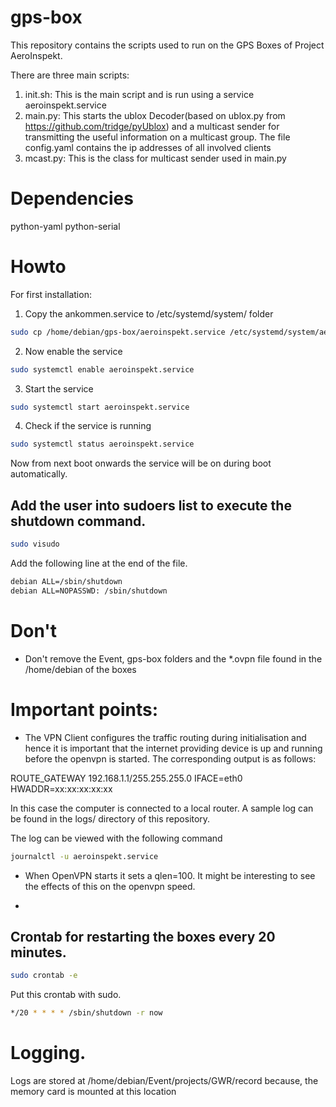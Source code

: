 # gps-box

This repository contains the scripts used to run 
on the GPS Boxes of Project AeroInspekt.

There are three main scripts:
1. init.sh: This is the main script and is run using a service aeroinspekt.service
2. main.py: This starts the ublox Decoder(based on ublox.py from https://github.com/tridge/pyUblox)
   and a multicast sender for transmitting the useful information on a multicast group. The 
   file config.yaml contains the ip addresses of all involved clients
3. mcast.py: This is the class for multicast sender used in main.py 
   
# Dependencies
python-yaml
python-serial

# Howto    
For first installation:  
1. Copy the ankommen.service to /etc/systemd/system/ folder

```bash
sudo cp /home/debian/gps-box/aeroinspekt.service /etc/systemd/system/aeroinspekt.service
```

2. Now enable the service

```bash
sudo systemctl enable aeroinspekt.service
```

3. Start the service
```bash
sudo systemctl start aeroinspekt.service
```

4. Check if the service is running
```bash
sudo systemctl status aeroinspekt.service
```

Now from next boot onwards the service will be on during boot automatically.


## Add the user into sudoers list to execute the shutdown command.

```bash
sudo visudo
```

Add the following line at the end of the file.

```bash
debian ALL=/sbin/shutdown
debian ALL=NOPASSWD: /sbin/shutdown
```


# Don't
- Don't remove the Event, gps-box folders and the *.ovpn file found in the /home/debian of the boxes


# Important points:
- The VPN Client configures the traffic routing during initialisation and hence it is
important that the internet providing device is up and running before the openvpn is 
started. 
The corresponding output is as follows: 

ROUTE_GATEWAY 192.168.1.1/255.255.255.0 IFACE=eth0 HWADDR=xx:xx:xx:xx:xx

In this case the computer is connected to a local router.
 A sample log can be found in the logs/ directory of this repository.
 
 The log can be viewed with the following command
 
 ```bash
 journalctl -u aeroinspekt.service
 ```
 
- When OpenVPN starts it sets a qlen=100. It might be interesting to see the effects of
this on the openvpn speed.

- 

## Crontab for restarting the boxes every 20 minutes.

```bash
sudo crontab -e
```
Put this crontab with sudo.
```bash
*/20 * * * * /sbin/shutdown -r now
```


# Logging.
Logs are stored at /home/debian/Event/projects/GWR/record because, the memory card is mounted at this location
